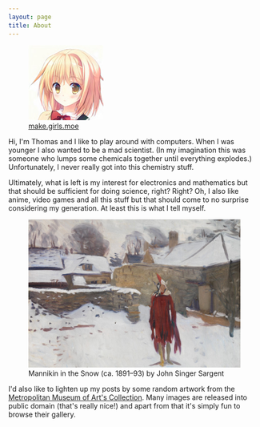 ```yaml
---
layout: page
title: About
---
```


<figure class="avatar">
    <img src="/assets/img/avatar.jpg" alt="That's me! Almost…">
    <figcaption><a href="http://make.girls.moe/" target="_blank">make.girls.moe</a></figcaption>
</figure>

Hi, I'm Thomas and I like to play around with computers. When I was younger I also wanted to be a mad scientist. (In my imagination this was someone who lumps some chemicals together until everything explodes.) Unfortunately, I never really got into this chemistry stuff. 

Ultimately, what is left is my interest for electronics and mathematics but that should be sufficient for doing science, right? Right? Oh, I also like anime, video games and all this stuff but that should come to no surprise considering my generation. At least this is what I tell myself.

<figure>
    <img src="/assets/img/mannikin_in_the_snow.jpg" alt="Mannikin in the Snow (ca. 1891–93) by John Singer Sargent">
    <figcaption>Mannikin in the Snow (ca. 1891–93) by John Singer Sargent</figcaption>
</figure>

I'd also like to lighten up my posts by some random artwork from the [Metropolitan Museum of Art's Collection](https://www.metmuseum.org/art/collection#!?showOnly=openaccess). Many images are released into public domain (that's really nice!) and apart from that it's simply fun to browse their gallery.